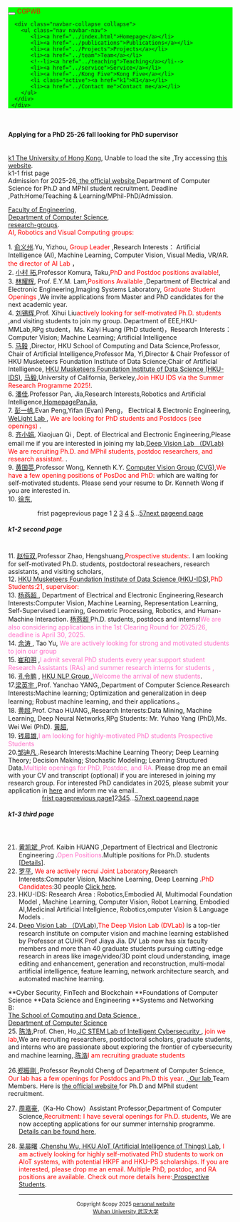    <html>
<head>
  <meta charset="utf-8" />
  <meta name="author" content="personal homepage" />
  <meta name="viewport" content="width=device-width, initial-scale=1.0" />
   <meta name="google-site-verification" content="4aUJl2I7hcddtjYkcxpnrotZMt3zwgFPboCdEiZsUc0" />
  <!--meta name=keywords content= "WHU", "Wuhan University", "武汉大学",-->
  <link href="https://apps.bdimg.com/libs/bootstrap/3.3.4/css/bootstrap.min.css" rel="stylesheet" />
  <title>zhouzhonghong - Wuhan University</title>
   <link href="../static/bootstrap/css/bootstrap.css" rel="stylesheet" />
   <link href="../static/xin.css" rel="stylesheet" />

</head>  
<body>
  <title>k1</title>
  
  <link href="../static/bootstrap/css/bootstrap.css" rel="stylesheet" />
  <link href="../static/xin.css" rel="stylesheet" />

<!--/head-->
<body>
  <nav class="navbar navbar-inverse navbar-fixed-top">
   <nav style="background-color:#00ff00;hieght:120px;">
    <div class="container">
      <div class="navbar-header">
        <button type="button" class="navbar-toggle" data-toggle="collapse" data-target=".navbar-collapse">
          <span class="icon-bar"></span>
          <span class="icon-bar"></span>
          <span class="icon-bar"></span>
        </button>
        <span class="navbar-brand">
          <font color="#ff0000">CGPWB</font>
        </span>
      </div>
      
      <div class="navbar-collapse collapse">
        <ul class="nav navbar-nav">
           <li><a href="../index.html">Homepage</a></li>
           <li><a href="../publications">Publications</a></li>
           <li><a href="../Projects">Projects</a></li>
           <li><a href="../team">Team</a></li>
           <!--li><a href="../teaching">Teaching</a></li-->
           <li><a href="../service">Service</a></li>
           <li><a href="../Kong Five">Kong Five</a></li>
           <li class="active"><a href="k1">K1</a></li>   
           <li><a href="../Contact me">Contact me</a></li>
        </ul>
      </div>
     </div>
   </nav>
  </nav> 
</body>
 

 
  <div class="container" style="margin-top: 50px;">
     
  <h4>Applying for a PhD 25-26 fall looking for PhD supervisor</h4><br>
  <A HREF="http://www.hku.hk/">k1 The University of Hong Kong</A>, Unable to load the site ,Try accessing <A HREF= "http://www.cs.hku.hk/">this website</A>. <br>
  k1-1 frist page <br>
  Admission for 2025-26,<a href="https://www.cs.hku.hk/programmes/research-based/mphil-phd-admission "> the official website  </a>Department of Computer Science for Ph.D and MPhil student recruitment. Deadline ,Path:Home/Teaching & Learning/MPhil-PhD/Admission.<br>
  
 <a href=" https://engg.hku.hk/">Faculty of Engineering</a>,<br>
 <A HREF="http://www.cs.hku.hk/">Department of Computer Science</A>,<br> 
 <a href="https://www.cs.hku.hk/research/research-groups/">research-groups</a>.<br>
 <font color="#ff0000"> AI, Robotics and Visual Computing groups:</font><br>
      
<p>
1. <a href="http://www.cs.hku.hk/~yzyu/">俞义州</a>.Yu, Yizhou,<font color="#ff0000"> Group Leader</font> ,Research Interests： Artificial Intelligence (AI), Machine Learning, Computer Vision, Visual Media, VR/AR. <font color="#ff0000">the director of AI Lab</font> ，<br>
2. <a href="https://www.cs.hku.hk/~taku/">小村 拓</a>,Professor Komura, Taku,<font color="#ff0000">PhD and Postdoc positions available!</font>,<br>
3. <a href="https://www.eee.hku.hk/~elam/">林耀辉</a>, Prof. E.Y.M. Lam,<font color="#ff0000">Positions Available </font>,Department of Electrical and Electronic Engineering,Imaging Systems Laboratory,<font color="#ff0000"> Graduate Student Openings </font>,We invite applications from Master and PhD candidates for the next academic year.<br>
4. <a href=" https://xh-liu.github.io/">刘锡辉</a>,Prof. Xihui Liu<font color="#ff0000">actively looking for self-motivated Ph.D. students </font>,and visiting students to join my group. Department of EEE,HKU-MMLab,RPg student，Ms. Kaiyi Huang (PhD student)，Research Interests：Computer Vision; Machine Learning; Artificial Intelligence<br>
5. <a href="https://www.cs.hku.hk/index.php/people/academic-staff/mayi/">马毅</a> ,Director, HKU School of Computing and Data Science,Professor, Chair of Artificial Intelligence,Professor Ma, Yi,Director & Chair Professor of HKU Musketeers Foundation Institute of Data Science;Chair of Artificial Intelligence, <a href=" https://datascience.hku.hk/"> HKU Musketeers Foundation Institute of Data Science (HKU-IDS)</a>, <a href="https://people.eecs.berkeley.edu/~yima/">马毅</a>,University of California, Berkeley,<font color="#ff0000">Join HKU IDS via the Summer Research Programme 2025!</font>.<br>
6. <a href="https://www.cs.hku.hk/index.php/people/academic-staff/jpan ">潘佳</a>.Professor Pan, Jia,Research Interests,Robotics and Artificial Intelligence,<a href="https://sites.google.com/site/panjia/">HomepagePanJia</a>,<br>
7. <a href="https://www.eee.hku.hk/~evanpeng/">彭一帆</a>,Evan Peng,Yifan (Evan) Peng， Electrical & Electronic Engineering, <a href="https://hku.welight.fun/"> WeLight Lab </a>, <font color="#ff0000">We are looking for PhD students and Postdocs (see openings) </font>.<br>
8. <a href="https://xjqi.github.io/">齐小娟</a>, Xiaojuan Qi  , Dept. of Electrical and Electronic Engineering,Please email me if you are interested in joining my lab,<a href="https://www.dvlab.ai/">Deep Vision Lab （DVLab)</a><font color="#ff0000"> We are recruiting Ph.D. and MPhil students, postdoc researchers, and research assistant. </font>.<br>
9. <a href="https://www.cs.hku.hk/~kykwong/">黄国英</a>,Professor Wong, Kenneth K.Y. <a href="https://visionlab.cs.hku.hk/">Computer Vision Group (CVG)</a>,<font color="#ff0000">We have a few opening positions of PosDoc and PhD:</font> which are waiting for self-motivated students. Please send your resume to Dr. Kenneth Wong if you are interested in.<br>
10. <a href="https://www.cs.hku.hk/people/academic-staff/dongxu">徐东</a>,<br>


 <div class="pagebar" style="text-align:center;"><span class="p_pages"><span class="p_first_d p_fun_d">frist page</span><span class="p_prev_d p_fun_d">previous page</span>
   <span class="p_no_d">1</span>
   <span class="p_no">   <a href="tzgg/56.htm">2</a></span><span class="p_no">
     <a href="tzgg/55.htm">3</a></span><span class="p_no">
     <a href="tzgg/54.htm">4</a></span><span class="p_no">
     <a href="tzgg/53.htm">5</a></span><span class="p_dot">...</span><span class="p_no"><a href="tzgg/1.htm">57</a></span><span class="p_next p_fun"><a href="tzgg/56.htm">next page</a></span><span class="p_last p_fun"><a href="tzgg/1.htm">end page</a></span></span></div><script>_showDynClickBatch(['dynclicks_u6_50421','dynclicks_u6_50381','dynclicks_u6_50361','dynclicks_u6_50201','dynclicks_u6_50261','dynclicks_u6_50171','dynclicks_u6_49971','dynclicks_u6_49911','dynclicks_u6_49701','dynclicks_u6_49551','dynclicks_u6_48901','dynclicks_u6_48871','dynclicks_u6_48831','dynclicks_u6_48801','dynclicks_u6_48771'],[50421,50381,50361,50201,50261,50171,49971,49911,49701,49551,48901,48871,48831,48801,48771],"wbnews", 1852176512)</script>
     <!--/div-->                         

  <h5>k1-2 second page </h5><br>
11. <a href="https://i.cs.hku.hk/~hszhao/">赵恒双</a>,Professor Zhao, Hengshuang,<font color="#ff0000">Prospective students:</font>. I am looking for self-motivated Ph.D. students, postdoctoral reseachers, research assistants, and visiting scholars,<br>
12. <a href="https://datascience.hku.hk/"> HKU Musketeers Foundation Institute of Data Science (HKU-IDS)</a>,<font color="#ff0000">PhD Students:21, supervisor:</font> <br>  
13. <a href="https://datascience.hku.hk/people/yanchao-yang/">杨燕超 </a>, Department of Electrical and Electronic Engineering,Research Interests:Computer Vision, Machine Learning, Representation Learning, Self-Supervised Learning, Geometric Processing, Robotics, and Human-Machine Interaction. <a href="https://yanchaoyang.github.io/">杨燕超 </a> Ph.D. students, postdocs and interns!<font color="#ff6ec7">We are also considering applications in the 1st Clearing Round for 2025/26, deadline is April 30, 2025.</font><br>
14. <a href=" https://taoyds.github.io/">余涛 </a>, Tao Yu, <font color="#ff6ec7"> We are actively looking for strong and motivated students to join our group</font> <br>
15. <a href="https://i.cs.hku.hk/~heming/">崔和明</a> ,<font color="#ff6ec7">I admit several PhD students every year.support student Research Assistants (RAs) and summer research interns for students ,</font><br>
16. <a href="https://www.cs.hku.hk/index.php/people/academic-staff/lpk/"> 孔令鹏</a> , <a href="https://ikekonglp.github.io//"> HKU NLP Group </a>,<font color="#ff6ec7">Welcome the arrival of new students</font>. <br>
17.<a href=" https://www.cs.hku.hk/index.php/people/academic-staff/yingyul">梁英宇 </a>,Prof. Yanchao YANG,,Department of Computer Science.Research Interests:Machine learning; Optimization and generalization in deep learning; Robust machine learning, and their applications.。<br>
18. <a href=" https://datascience.hku.hk/people/chao-huang/">黄超</a>,Prof. Chao HUANG,,Research Interests:Data Mining, Machine Learning, Deep Neural Networks,RPg Students: Mr. Yuhao Yang (PhD),Ms. Wei Wei (PhD).  <a href="https://sites.google.com/view/chaoh">黄超</a>, <br>
19. <a href="https://i.cs.hku.hk/~cqian/">钱晨雄</a>,<font color="#ff6ec7">I am looking for highly-motivated PhD students Prospective Students</font><br>
20.<a href="https://difanzou.github.io/">邹迪凡 </a>.Research Interests:Machine Learning Theory; Deep Learning Theory; Decision Making; Stochastic Modeling; Learning Structured Data.<font color="#ff6ec7">Multiple openings for PhD, Postdoc, and RA.</font> Please drop me an email with your CV and transcript (optional) if you are interesed in joining my research group. For interested PhD candidates in 2025, please submit your application in <a href="https://i.cs.hku.hk/~gradappl/index.html ">here</a> and inform me via email..<br>

 <div class="pagebar" style="text-align:center;"><span class="p_pages"><span class="p_first p_fun"><a href="../tzgg.htm">frist page</a></span><span class="p_prev p_fun"><a href="../tzgg.htm">previous page</a></span><span class="p_no"><a href="../tzgg.htm">1</a></span><span class="p_no_d">2</span><span class="p_no"><a href="55.htm">3</a></span><span class="p_no"><a href="54.htm">4</a></span><span class="p_no"><a href="53.htm">5</a></span><span class="p_dot">...</span><span class="p_no"><a href="1.htm">57</a></span><span class="p_next p_fun"><a href="55.htm">next page</a></span><span class="p_last p_fun"><a href="1.htm">end page</a></span></span></div><script>_showDynClickBatch(['dynclicks_u6_48711','dynclicks_u6_48691','dynclicks_u6_48601','dynclicks_u6_48581','dynclicks_u6_48571','dynclicks_u6_48541','dynclicks_u6_48491','dynclicks_u6_48461','dynclicks_u6_48311','dynclicks_u6_48291','dynclicks_u6_48261','dynclicks_u6_48091','dynclicks_u6_47911','dynclicks_u6_47601','dynclicks_u6_47271'],[48711,48691,48601,48581,48571,48541,48491,48461,48311,48291,48261,48091,47911,47601,47271],"wbnews", 1852176512)</script> 
     <!--/div-->                         

 <h5>k1-3 third page</h5><br>
      
21. <a href="https://www.wireless.hku.hk/">黄凯斌 </a>,Prof. Kaibin HUANG ,Department of Electrical and Electronic Engineering .<font color="#ff6ec7">Open Positions</font>.Multiple positions for Ph.D. students  <a href="https://www.wireless.hku.hk/_files/ugd/4431b8_3800a8ea9c30491ea1de1e04471db8f4.pdf "> [Details]</a>.<br> 
22. <a href=" https://datascience.hku.hk/people/ping-luo/">罗平</a>, <font color="#ff0000">We are actively recrui Joint Laboratory</font>,Research Interests:Computer Vision, Machine Learning, Deep Learning .<font color="#ff0000">PhD Candidates</font>:30 people <a  href="http://luoping.me/">Click here</a>. <br> 
23. HKU-IDS: Research Area : Robotics,Embodied AI, Multimodal Foundation Model , Machine Learning, Computer Vision,  Robot Learning, Embodied AI,Medicinal Artificial Intellgience, Robotics,omputer Vision & Language Models .<br>     
24. <a href="https://www.dvlab.ai/">Deep Vision Lab （DVLab)</a>,<font color="#ff0000">The Deep Vision Lab (DVLab)</font> is a top-tier research institute on computer vision and machine learning established by Professor at CUHK Prof Jiaya Jia. DV Lab now has six faculty members and more than 40 graduate students pursuing cutting-edge research in areas like image/video/3D point cloud understanding, image editing and enhancement, generation and reconstruction, multi-modal artificial intelligence, feature learning, network architecture search, and automated machine learning.<br>
   
</p>
**Cyber Security, FinTech and Blockchain
**Foundations of Computer Science
**Data Science and Engineering
**Systems and Networking

<br>
B:<br>
  <a href="https://www.cds.hku.hk/">The School of Computing and Data Science </a>,<br>
  <a href="https://www.cs.hku.hk/">Department of Computer Science</a><br>
25. <a href="https://www.cs.hku.hk/index.php/people/academic-staff/chenho/">陈浩</a>,Prof. Chen, Ho,<a href="https://sec.hku.hk/">JC STEM Lab of Intelligent Cybersecurity </a>, <font color="#ff0000">join we lab</font>,We are recruiting researchers, postdoctoral scholars, graduate students, and interns who are passionate about exploring the frontier of cybersecurity and machine learning,.<a href="https://haochen.org/">陈浩</a><font color="#ff0000">I am recruiting graduate students</font><br>

26.<a href=" https://www.reynold.hku.hk/">郑振剛 </a>,Professor Reynold Cheng of Department of Computer Science,<font color="#ff0000"> Our lab has a few openings for Postdocs and Ph.D this year. </font>,<a href="https://star.hku.hk/index.html/"> Our lab </a> Team Members. Here is <a href="https://www.cs.hku.hk/programmes/research-based/mphil-phd-admission"> the official website </a> for Ph.D and MPhil student recruitment.<br>

27. <a href=" https://khchow.com/">周嘉豪</a>,（Ka-Ho Chow）Assistant Professor,Department of Computer Science,<font color="#ff0000">Recruitment: I have several openings for Ph.D. students</font>, We are now accepting applications for our summer internship programme. <a href="https://www.cds.hku.hk/rintern/index.html">Details can be found here</a>,<br>
 
28. <a href="https://www.cs.hku.hk/~chenshu/">吴晨曙</a> .<a href="https://www.cswu.me/">Chenshu Wu</a>,<a href="https://aiot.hku.hk/"> HKU AIoT (Artificial Intelligence of Things) Lab</a>,<font color="#ff0000"> I am actively looking for highly self-motivated PhD students to work on AIoT systems, with potential HKPF and HKU-PS scholarships. If you are interested, please drop me an email. Multiple PhD, postdoc, and RA positions are available. Check out more details here:<a href="https://aiot.hku.hk/openings/"><i class="fa fa-hand-point-right"></i> Prospective Students</a></font>.






 









 












  



     
    <hr />
    <div align="center">
        <small>Copyright &amp;copy 2025 <a href="https://zhouzh0201.github.io/">personal website </a></small>
        <br />
        <small><a href="https://www.whu.edu.cn/">Wuhan University 武汉大学</a></small>
    </div>
  </div>

</body>

<!-- <div align="center">
  
</div> -->
<script src="../static/jquery.js"></script>
<script src="../static/bootstrap/js/bootstrap.js"></script>

</html>


      
    
